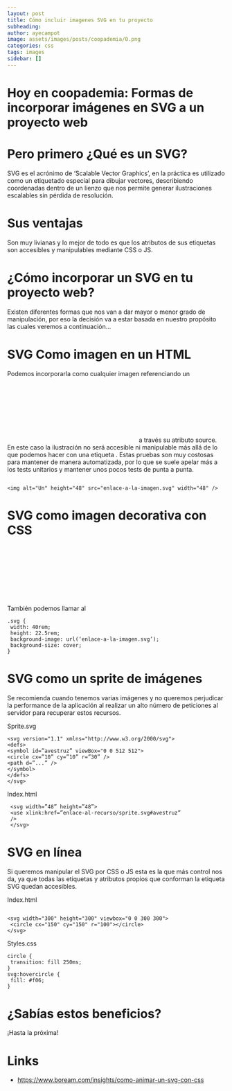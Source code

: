 ```yaml
---
layout: post
title: Cómo incluir imagenes SVG en tu proyecto
subheading: 
author: ayecampot
image: assets/images/posts/coopademia/0.png
categories: css
tags: images
sidebar: []
---
```

# Hoy en coopademia: Formas de incorporar imágenes en SVG a un proyecto web


# Pero primero ¿Qué es un SVG?

SVG es el acrónimo de ‘Scalable Vector Graphics’, en la práctica es utilizado como un etiquetado especial para dibujar vectores, describiendo coordenadas dentro de un lienzo​ que nos permite generar ilustraciones escalables sin pérdida de resolución.

# Sus ventajas

Son muy livianas y lo mejor de todo es que los atributos de sus etiquetas son accesibles y manipulables mediante CSS o JS.

# ¿Cómo incorporar un SVG en tu proyecto web?

Existen diferentes formas que nos van a dar mayor o menor grado de manipulación, por eso la decisión va a estar basada en nuestro propósito las cuales veremos a continuación…


# SVG Como imagen en un HTML 

Podemos incorporarla como cualquier imagen referenciando un <svg>​ con una etiqueta ​<img>​ a través su atributo source​. En este caso la ilustración no será accesible ni manipulable más allá de lo que podemos hacer con una etiqueta <img>​.
Estas pruebas son muy costosas para mantener de manera automatizada, por lo que se suele apelar más a los tests unitarios y mantener unos pocos tests de punta a punta.

```

<img alt="Un" height="48" src="​enlace-a-la-imagen.svg​" width="48" />

```

# SVG como imagen decorativa con CSS

También podemos llamar al <svg> mediante la función ​url() de CSS a través de la propiedad background-image, de esta forma  tampoco son manipulables lo atributos propios del SVG.

```
.svg ​{
 ​width: 40rem;
 ​height: 22.5rem;
 ​background-image​:​ url(‘enlace-a-la-imagen.svg’)​;
 ​background-size​:​ cover​;
}
```

# SVG como un sprite de imágenes

Se recomienda cuando tenemos varias imágenes y no queremos perjudicar la performance de la aplicación​ al realizar un alto número de peticiones al servidor para recuperar estos recursos.

Sprite.svg

```
<svg version="1.1" xmlns="http://www.w3.org/2000/svg"> 
<defs> 
<symbol ​id=”avestruz”​ viewBox="0 0 512 512"> 
<circle cx=”10” cy=”10” r=”30” /> 
<path d=”...” /> 
</symbol> 
</defs> 
</svg>

```

Index.html

```
 <svg width=”48” height=”48”>
 <use ​xlink:href=”enlace-al-recurso/sprite.svg#avestruz”
 />
 </svg>

 ```

 # SVG en línea

 Si queremos manipular el SVG por CSS o JS esta es la que más control nos da, ya que todas las etiquetas y atributos propios que conforman la etiqueta SVG quedan accesibles.

 Index.html

```

<svg width="300" height="300" viewbox="0 0 300 300">
 <circle cx="150" cy="150" r="100"></circle>
</svg>

```

Styles.css

```
circle​ ​{ ​
 transition​:​ fill 250ms​;
}
svg:hovercircle​ ​{ ​
 fill​:​ #f06​; 
} 
```

 # ¿Sabías estos beneficios?

¡Hasta la próxima!

# Links

- https://www.boream.com/insights/como-animar-un-svg-con-css